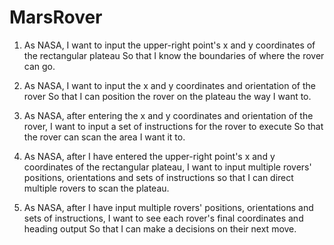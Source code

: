 # MarsRover

1. As NASA, I want to input the upper-right point's x and y coordinates of the rectangular plateau
So that I know the boundaries of where the rover can go.

2. As NASA, I want to input the x and y coordinates and orientation of the rover
So that I can position the rover on the plateau the way I want to.

3. As NASA, after entering the x and y coordinates and orientation of the rover,
I want to input a set of instructions for the rover to execute
So that the rover can scan the area I want it to.

4. As NASA, after I have entered the upper-right point's x and y coordinates of the rectangular plateau, 
I want to input multiple rovers' positions, orientations and sets of instructions 
so that I can direct multiple rovers to scan the plateau.

5. As NASA, after I have input multiple rovers' positions, orientations and sets of instructions,
I want to see each rover's final coordinates and heading output
So that I can make a decisions on their next move.